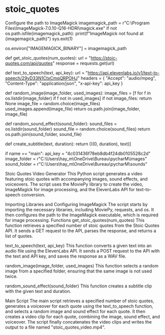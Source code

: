 # stoic_quotes
Configure the path to ImageMagick
imagemagick_path = r"C:\Program Files\ImageMagick-7.0.10-Q16-HDRI\magick.exe" if not os.path.isfile(imagemagick_path): print(f"ImageMagick not found at {imagemagick_path}") sys.exit(1)

os.environ["IMAGEMAGICK_BINARY"] = imagemagick_path

def get_stoic_quotes(num_quotes): url = "https://stoic-quotes.com/api/quotes" response = requests.get(url)

def text_to_speech(text, api_key): url = "https://api.elevenlabs.io/v1/text-to-speech/29vD33N1CtxCmqQRPOHJ" headers = { "Accept": "audio/mpeg", "Content-Type": "application/json", "x-api-key": api_key }

def random_image(image_folder, used_images): image_files = [f for f in os.listdir(image_folder) if f not in used_images] if not image_files: return None image_file = random.choice(image_files) used_images.append(image_file) return os.path.join(image_folder, image_file)

def random_sound_effect(sound_folder): sound_files = os.listdir(sound_folder) sound_file = random.choice(sound_files) return os.path.join(sound_folder, sound_file)

def create_subtitle(text, duration): return [((0, duration), text)]

if name == "main": api_key = "4c031436f78eb8db4f24db0105528c2d" image_folder = r"C:\Users\hay_m\OneDrive\Bureau\pycharM\images" sound_folder = r"C:\Users\hay_m\OneDrive\Bureau\pycharM\sounds"

Stoic Quotes Video Generator
This Python script generates a video featuring stoic quotes with accompanying images, sound effects, and voiceovers. The script uses the MoviePy library to create the video, ImageMagick for image processing, and the ElevenLabs API for text-to-speech conversion.

Importing Libraries and Configuring ImageMagick
The script starts by importing the necessary libraries, including MoviePy, requests, and os. It then configures the path to the ImageMagick executable, which is required for image processing.
Functions
get_stoic_quotes(num_quotes)
This function retrieves a specified number of stoic quotes from the Stoic Quotes API. It sends a GET request to the API, parses the response, and returns a list of quotes.

text_to_speech(text, api_key)
This function converts a given text into an audio file using the ElevenLabs API. It sends a POST request to the API with the text and API key, and saves the response as a WAV file.

random_image(image_folder, used_images)
This function selects a random image from a specified folder, ensuring that the same image is not used twice.

random_sound_effect(sound_folder)
This function creates a subtitle clip with the given text and duration.

Main Script
The main script retrieves a specified number of stoic quotes, generates a voiceover for each quote using the text_to_speech function, and selects a random image and sound effect for each quote. It then creates a video clip for each quote, combining the image, sound effect, and voiceover. The script finally concatenates the video clips and writes the output to a file named "stoic_quotes_video.mp4".



